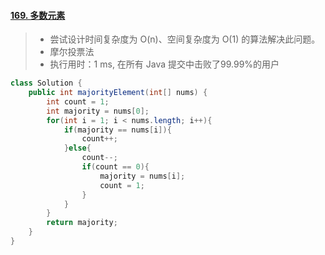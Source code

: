 #### [169. 多数元素](https://leetcode-cn.com/problems/majority-element/)

> - 尝试设计时间复杂度为 O(n)、空间复杂度为 O(1) 的算法解决此问题。
> - 摩尔投票法
> - 执行用时：1 ms, 在所有 Java 提交中击败了99.99%的用户

```java
class Solution {
    public int majorityElement(int[] nums) {
        int count = 1;
        int majority = nums[0];
        for(int i = 1; i < nums.length; i++){
            if(majority == nums[i]){
                count++;
            }else{
                count--;
                if(count == 0){
                    majority = nums[i];
                    count = 1;
                }
            }
        }
        return majority;
    }
}
```

